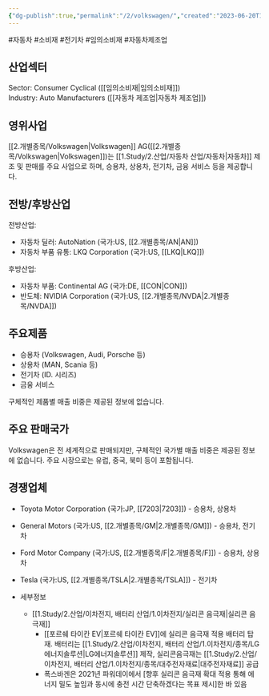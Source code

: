 ```yaml
---
{"dg-publish":true,"permalink":"/2/volkswagen/","created":"2023-06-20T14:05:37.930+09:00","updated":"2025-06-03T20:06:01.998+09:00"}
---
```


#자동차 #소비재 #전기차 #임의소비재 #자동차제조업


## 산업섹터

Sector: Consumer Cyclical ([[임의소비재\|임의소비재]])  
Industry: Auto Manufacturers ([[자동차 제조업\|자동차 제조업]])

## 영위사업

[[2.개별종목/Volkswagen\|Volkswagen]] AG([[2.개별종목/Volkswagen\|Volkswagen]])는 [[1.Study/2.산업/자동차 산업/자동차\|자동차]] 제조 및 판매를 주요 사업으로 하며, 승용차, 상용차, 전기차, 금융 서비스 등을 제공합니다.

## 전방/후방산업

전방산업:

- 자동차 딜러: AutoNation (국가:US, [[2.개별종목/AN\|AN]])
- 자동차 부품 유통: LKQ Corporation (국가:US, [[LKQ\|LKQ]])

후방산업:

- 자동차 부품: Continental AG (국가:DE, [[CON\|CON]])
- 반도체: NVIDIA Corporation (국가:US, [[2.개별종목/NVDA\|2.개별종목/NVDA]])

## 주요제품

- 승용차 (Volkswagen, Audi, Porsche 등)
- 상용차 (MAN, Scania 등)
- 전기차 (ID. 시리즈)
- 금융 서비스

구체적인 제품별 매출 비중은 제공된 정보에 없습니다.

## 주요 판매국가

Volkswagen은 전 세계적으로 판매되지만, 구체적인 국가별 매출 비중은 제공된 정보에 없습니다. 주요 시장으로는 유럽, 중국, 북미 등이 포함됩니다.

## 경쟁업체

- Toyota Motor Corporation (국가:JP, [[7203\|7203]]) - 승용차, 상용차
- General Motors (국가:US, [[2.개별종목/GM\|2.개별종목/GM]]) - 승용차, 전기차
- Ford Motor Company (국가:US, [[2.개별종목/F\|2.개별종목/F]]) - 승용차, 상용차
- Tesla (국가:US, [[2.개별종목/TSLA\|2.개별종목/TSLA]]) - 전기차

- 세부정보
	- [[1.Study/2.산업/이차전지, 배터리 산업/1.이차전지/실리콘 음극재\|실리콘 음극재]]
		- [[포르쉐 타이칸 EV\|포르쉐 타이칸 EV]]에 실리콘 음극재 적용 배터리 탑재. 배터리는 [[1.Study/2.산업/이차전지, 배터리 산업/1.이차전지/종목/LG에너지솔루션\|LG에너지솔루션]] 제작, 실리콘음극재는 [[1.Study/2.산업/이차전지, 배터리 산업/1.이차전지/종목/대주전자재료\|대주전자재료]] 공급 
		- 폭스바겐은 2021년 파워데이에서 [향후 실리콘 음극재 확대 적용 통해 에너지 밀도 높임과 동시에 충전 시간 단축하겠다는 목표 제시]한 바 있음 
